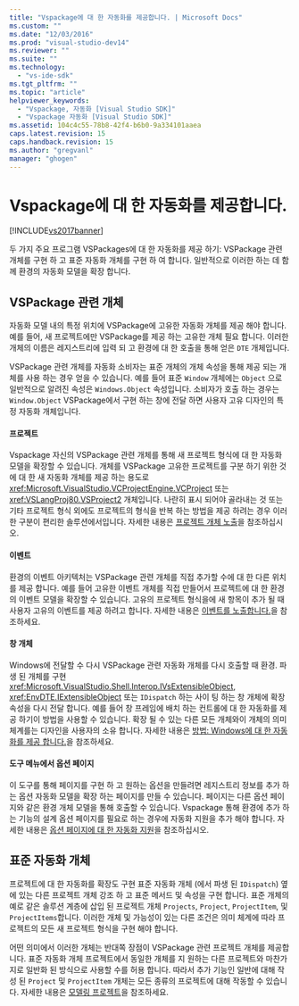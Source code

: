 ```yaml
---
title: "Vspackage에 대 한 자동화를 제공합니다. | Microsoft Docs"
ms.custom: ""
ms.date: "12/03/2016"
ms.prod: "visual-studio-dev14"
ms.reviewer: ""
ms.suite: ""
ms.technology: 
  - "vs-ide-sdk"
ms.tgt_pltfrm: ""
ms.topic: "article"
helpviewer_keywords: 
  - "Vspackage, 자동화 [Visual Studio SDK]"
  - "Vspackage 자동화 [Visual Studio SDK]"
ms.assetid: 104c4c55-78b8-42f4-b6b0-9a334101aaea
caps.latest.revision: 15
caps.handback.revision: 15
ms.author: "gregvanl"
manager: "ghogen"
---
```

# Vspackage에 대 한 자동화를 제공합니다.
[!INCLUDE[vs2017banner](../../code-quality/includes/vs2017banner.md)]

두 가지 주요 프로그램 VSPackages에 대 한 자동화를 제공 하기: VSPackage 관련 개체를 구현 하 고 표준 자동화 개체를 구현 하 여 합니다. 일반적으로 이러한 하는 데 함께 환경의 자동화 모델을 확장 합니다.  
  
## VSPackage 관련 개체  
 자동화 모델 내의 특정 위치에 VSPackage에 고유한 자동화 개체를 제공 해야 합니다. 예를 들어, 새 프로젝트에만 VSPackage를 제공 하는 고유한 개체 필요 합니다. 이러한 개체의 이름은 레지스트리에 입력 되 고 환경에 대 한 호출을 통해 얻은 `DTE` 개체입니다.  
  
 VSPackage 관련 개체를 자동화 소비자는 표준 개체의 개체 속성을 통해 제공 되는 개체를 사용 하는 경우 얻을 수 있습니다. 예를 들어 표준 `Window` 개체에는 `Object` 으로 일반적으로 알려진 속성은 `Windows.Object` 속성입니다. 소비자가 호출 하는 경우는 `Window.Object` VSPackage에서 구현 하는 창에 전달 하면 사용자 고유 디자인의 특정 자동화 개체입니다.  
  
#### 프로젝트  
 Vspackage 자신의 VSPackage 관련 개체를 통해 새 프로젝트 형식에 대 한 자동화 모델을 확장할 수 있습니다. 개체를 VSPackage 고유한 프로젝트를 구분 하기 위한 것에 대 한 새 자동화 개체를 제공 하는 용도로 <xref:Microsoft.VisualStudio.VCProjectEngine.VCProject> 또는 <xref:VSLangProj80.VSProject2> 개체입니다. 나란히 표시 되어야 골라내는 것 또는 기타 프로젝트 형식 외에도 프로젝트의 형식을 반복 하는 방법을 제공 하려는 경우 이러한 구분이 편리한 솔루션에서입니다. 자세한 내용은 [프로젝트 개체 노출](../../extensibility/internals/exposing-project-objects.md)을 참조하십시오.  
  
#### 이벤트  
 환경의 이벤트 아키텍처는 VSPackage 관련 개체를 직접 추가할 수에 대 한 다른 위치를 제공 합니다. 예를 들어 고유한 이벤트 개체를 직접 만들어서 프로젝트에 대 한 환경의 이벤트 모델을 확장할 수 있습니다. 고유의 프로젝트 형식을에 새 항목이 추가 될 때 사용자 고유의 이벤트를 제공 하려고 합니다. 자세한 내용은 [이벤트를 노출합니다.](../../extensibility/internals/exposing-events-in-the-visual-studio-sdk.md)을 참조하세요.  
  
#### 창 개체  
 Windows에 전달할 수 다시 VSPackage 관련 자동화 개체를 다시 호출할 때 환경. 파생 된 개체를 구현 <xref:Microsoft.VisualStudio.Shell.Interop.IVsExtensibleObject>, <xref:EnvDTE.IExtensibleObject> 또는 `IDispatch` 하는 사이 팅 하는 창 개체에 확장 속성을 다시 전달 합니다. 예를 들어 창 프레임에 배치 하는 컨트롤에 대 한 자동화를 제공 하기이 방법을 사용할 수 있습니다. 확장 될 수 있는 다른 모든 개체와이 개체의 의미 체계를는 디자인을 사용자의 소유 합니다. 자세한 내용은 [방법: Windows에 대 한 자동화를 제공 합니다.](../../extensibility/internals/how-to-provide-automation-for-windows.md)을 참조하세요.  
  
#### 도구 메뉴에서 옵션 페이지  
 이 도구를 통해 페이지를 구현 하 고 원하는 옵션을 만들려면 레지스트리 정보를 추가 하는 옵션 자동화 모델을 확장 하는 페이지를 만들 수 있습니다. 페이지는 다른 옵션 페이지와 같은 환경 개체 모델을 통해 호출할 수 있습니다. Vspackage 통해 환경에 추가 하는 기능의 설계 옵션 페이지를 필요로 하는 경우에 자동화 지원을 추가 해야 합니다. 자세한 내용은 [옵션 페이지에 대 한 자동화 지원](../../extensibility/internals/automation-support-for-options-pages.md)을 참조하십시오.  
  
## 표준 자동화 개체  
 프로젝트에 대 한 자동화를 확장도 구현 표준 자동화 개체 \(에서 파생 된 `IDispatch`\) 옆에 있는 다른 프로젝트 개체 강조 하 고 표준 메서드 및 속성을 구현 합니다. 표준 개체의 예로 같은 솔루션 계층에 삽입 된 프로젝트 개체 `Projects`, `Project`, `ProjectItem`, 및 `ProjectItems`합니다. 이러한 개체 및 가능성이 있는 다른 조건은 의미 체계에 따라 프로젝트의 모든 새 프로젝트 형식을 구현 해야 합니다.  
  
 어떤 의미에서 이러한 개체는 반대쪽 장점이 VSPackage 관련 프로젝트 개체를 제공합니다. 표준 자동화 개체 프로젝트에서 동일한 개체를 지 원하는 다른 프로젝트와 마찬가지로 일반화 된 방식으로 사용할 수를 허용 합니다. 따라서 추가 기능인 일반에 대해 작성 된 `Project` 및 `ProjectItem` 개체는 모든 종류의 프로젝트에 대해 작동할 수 있습니다. 자세한 내용은 [모델링 프로젝트](../../extensibility/internals/project-modeling.md)을 참조하세요.